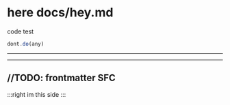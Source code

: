 # here docs/hey.md

code test 
``` js
dont.do(any)
```
---  
---
//TODO: frontmatter  SFC
---

:::right
im this side
:::
